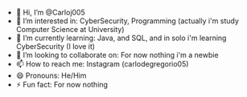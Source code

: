 - 👋 Hi, I’m @Carloj005
- 👀 I’m interested in: CyberSecurity, Programming (actually i'm study Computer Science at University)
- 🌱 I’m currently learning: Java, and SQL, and in solo i'm learning CyberSecurity (I love it)
- 💞️ I’m looking to collaborate on: For now nothing i'm a newbie
- 📫 How to reach me: Instagram (carlodegregorio05)
- 😄 Pronouns: He/Him
- ⚡ Fun fact: For now nothing

<!---
Carloj005/Carloj005 is a ✨ special ✨ repository because its `README.md` (this file) appears on your GitHub profile.
You can click the Preview link to take a look at your changes.
--->
